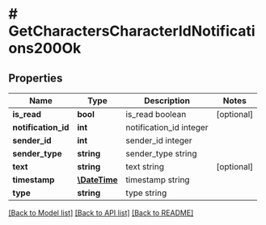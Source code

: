 # # GetCharactersCharacterIdNotifications200Ok

## Properties

Name | Type | Description | Notes
------------ | ------------- | ------------- | -------------
**is_read** | **bool** | is_read boolean | [optional]
**notification_id** | **int** | notification_id integer |
**sender_id** | **int** | sender_id integer |
**sender_type** | **string** | sender_type string |
**text** | **string** | text string | [optional]
**timestamp** | [**\DateTime**](\DateTime.md) | timestamp string |
**type** | **string** | type string |

[[Back to Model list]](../../README.md#models) [[Back to API list]](../../README.md#endpoints) [[Back to README]](../../README.md)
